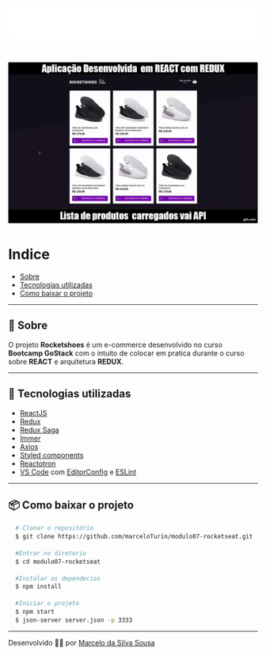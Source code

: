 <h1 align="center">
  <img src="src/assets/images/logo.svg">
</h1>

<h1 align="center">
  <img src="src/assets/gif/rocketshoes.gif">
</h1>

# Indice
  - [Sobre](#-:pushpin:-sobre)
  - [Tecnologias utilizadas](#-tecnologias-utilizadas)
  - [Como baixar o projeto](#-como-baixar-o-projeto)
---
## :pushpin: Sobre
  O projeto **Rocketshoes** é um e-commerce desenvolvido no curso **Bootcamp GoStack** com o intuito de colocar em pratica durante o curso sobre **REACT** e arquitetura **REDUX**.

---

## :rocket:	 Tecnologias utilizadas

- [ReactJS](https://reactjs.org/)
- [Redux](https://redux.js.org/)
- [Redux Saga](https://redux-saga.js.org/)
- [Immer](https://github.com/immerjs/immer)
- [Axios](https://github.com/axios/axios)
- [Styled components](https://styled-components.com/)
- [Reactotron](https://infinite.red/reactotron)
- [VS Code](https://code.visualstudio.com/) com [EditorConfig](https://marketplace.visualstudio.com/items?itemName=EditorConfig.EditorConfig) e [ESLint](https://marketplace.visualstudio.com/items?itemName=dbaeumer.vscode-eslint)

---

## :package:	 Como baixar o projeto

```bash
  # Clonar o repositório
  $ git clone https://github.com/marceloTurin/modulo07-rocketseat.git

  #Entrar no diretorio
  $ cd modulo07-rocketseat

  #Instalar as dependecias
  $ npm install

  #Iniciar o projeto
  $ npm start
  $ json-server server.json -p 3333

```
---

Desenvolvido :man_technologist:	 por [Marcelo da Silva Sousa](https://www.linkedin.com/in/marceloss97/)
